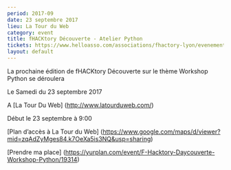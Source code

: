```yaml
---
period: 2017-09
date: 23 septembre 2017
lieu: La Tour du Web
category: event
title: fHACKtory Découverte - Atelier Python
tickets: https://www.helloasso.com/associations/fhactory-lyon/evenements/fhacktory-hackathon-octobre-2019?fbclid=IwAR3DT1k1_KrZUhR4TxSola7R6kMxzcbx_ar8E8a1Qazu2Aowef0BArvIwp8
layout: default
---
```


La prochaine édition de fHACKtory Découverte sur le thème Workshop Python se déroulera 

Le Samedi du 23 septembre 2017

A [La Tour Du Web] (http://www.latourduweb.com/)

Début le 23 septembre à 9:00

[Plan d’accès à La Tour du Web] (https://www.google.com/maps/d/viewer?mid=zqAdZyMges84.k7OeXa5is3NQ&usp=sharing)

[Prendre ma place] (https://yurplan.com/event/F-Hacktory-Daycouverte-Workshop-Python/19314)
